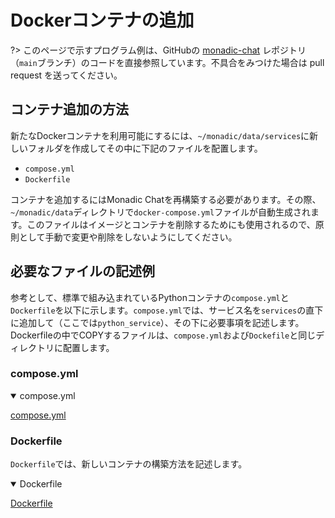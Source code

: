 # Dockerコンテナの追加

?> このページで示すプログラム例は、GitHubの [monadic-chat](https//github.com/yohasebe/monadic-chat) レポジトリ（`main`ブランチ）のコードを直接参照しています。不具合をみつけた場合は pull request を送ってください。

## コンテナ追加の方法

新たなDockerコンテナを利用可能にするには、`~/monadic/data/services`に新しいフォルダを作成してその中に下記のファイルを配置します。

- `compose.yml`
- `Dockerfile`

コンテナを追加するにはMonadic Chatを再構築する必要があります。その際、`~/monadic/data`ディレクトリで`docker-compose.yml`ファイルが自動生成されます。このファイルはイメージとコンテナを削除するためにも使用されるので、原則として手動で変更や削除をしないようにしてください。

## 必要なファイルの記述例

参考として、標準で組み込まれているPythonコンテナの`compose.yml`と`Dockerfile`を以下に示します。`compose.yml`では、サービス名を`services`の直下に追加して（ここでは`python_service`）、その下に必要事項を記述します。Dockerfileの中でCOPYするファイルは、`compose.yml`および`Dockefile`と同じディレクトリに配置します。

### compose.yml

<details open="true">
<summary>compose.yml</summary>

[compose.yml](https://raw.githubusercontent.com/yohasebe/monadic-chat/refs/heads/main/docker/services/python/compose.yml ':include :type=code')

</details>

### Dockerfile

`Dockerfile`では、新しいコンテナの構築方法を記述します。

<details open="true">
<summary>Dockerfile</summary>

[Dockerfile](https://raw.githubusercontent.com/yohasebe/monadic-chat/refs/heads/main/docker/services/python/Dockerfile ':include :type=code dockerfile')

</details>

